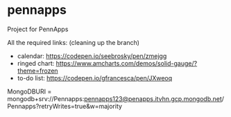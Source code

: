 # pennapps
Project for PennApps

All the required links: (cleaning up the branch)

* calendar: https://codepen.io/seebrosky/pen/zmejgg
* ringed chart: https://www.amcharts.com/demos/solid-gauge/?theme=frozen
* to-do list: https://codepen.io/gfrancesca/pen/JXweoq



MongoDBURI = mongodb+srv://Pennapps:pennapps123@penapps.itvhn.gcp.mongodb.net/Pennapps?retryWrites=true&w=majority
